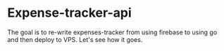 # Expense-tracker-api

The goal is to re-write expenses-tracker from using firebase to using go and then deploy to VPS. Let's see how it goes. 
